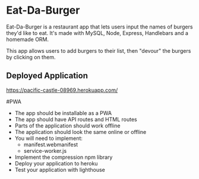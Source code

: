 # Eat-Da-Burger
Eat-Da-Burger is a restaurant app that lets users input the names of burgers they'd like to eat. It's made with MySQL, Node, Express, Handlebars and a homemade ORM.

This app allows users to add burgers to their list, then "devour" the burgers by clicking on them.

## Deployed Application
https://pacific-castle-08969.herokuapp.com/

#PWA

- The app should be installable as a PWA
- The app should have API routes and HTML routes
- Parts of the application should work offline
- The application should look the same online or offline
- You will need to implement:
    - manifest.webmanifest
    - service-worker.js
- Implement the compression npm library
- Deploy your application to heroku
- Test your application with lighthouse
